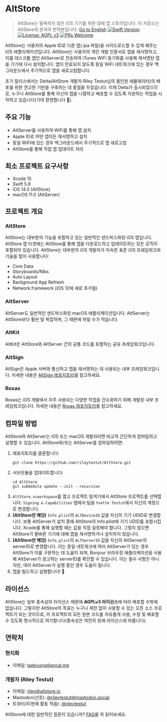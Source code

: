 
# AltStore

> AltStore는 탈옥하지 않은 iOS 기기를 위한 대체 앱 스토어입니다.
> 이 저장소는 AltStore의 한국어 번역본입니다. 
[Go to English](README.en.md)
[![Swift Version](https://img.shields.io/badge/swift-5.0-orange.svg)](https://swift.org/)
[![License: AGPL v3](https://img.shields.io/badge/License-AGPL%20v3-blue.svg)](https://www.gnu.org/licenses/agpl-3.0)
[![PRs Welcome](https://img.shields.io/badge/PRs-welcome-brightgreen.svg?style=flat-square)](http://makeapullrequest.com)

AltStore는 사용자의 Apple ID로 다른 앱(.ipa 파일)을 사이드로드할 수 있게 해주는 iOS 애플리케이션입니다. AltStore는 사용자의 개인 개발 인증서로 앱을 재서명하고, 이를 데스크톱 앱인 AltServer로 전송하여 iTunes WiFi 동기화를 사용해 재서명된 앱을 기기에 다시 설치합니다. 앱이 만료되지 않도록 동일 WiFi 네트워크에 있는 경우 백그라운드에서 주기적으로 앱을 새로고침합니다.

초기 릴리스에서는 Delta(AltStore 개발자 Riley Testut님의 올인원 에뮬레이터)의 배포를 위한 견고한 기반을 구축하는 데 중점을 두었습니다. 이제 Delta가 출시되었으므로, 누구나 AltStore를 통해 자신의 앱을 나열하고 배포할 수 있도록 지원하는 작업을 시작하고 있습니다(기여 환영합니다 🙂).

## 주요 기능
- AltServer를 사용하여 WiFi를 통해 앱 설치
- Apple ID로 어떤 앱이든 재서명하고 설치
- 동일 WiFi에 있는 경우 백그라운드에서 주기적으로 앱 새로고침
- AltStore를 통해 직접 앱 업데이트 처리

## 최소 프로젝트 요구사항
- Xcode 15
- Swift 5.9
- iOS 14.0 (AltStore)
- macOS 11.0 (AltServer)

## 프로젝트 개요

### AltStore
AltStore는 대부분의 기능을 포함하고 있는 일반적인 샌드박스화된 iOS 앱입니다. AltStore 앱 타겟에는 AltStore를 통해 앱을 다운로드하고 업데이트하는 모든 로직이 포함되어 있습니다. AltStore는 대부분의 iOS 개발자가 익숙한 표준 iOS 프레임워크와 기술을 많이 사용합니다:
* Core Data
* Storyboards/Nibs
* Auto Layout
* Background App Refresh
* Network.framework (iOS 12에 새로 추가됨)

### AltServer
AltServer도 일반적인 샌드박스화된 macOS 애플리케이션입니다. AltServer는 AltStore보다 훨씬 덜 복잡하며, 그 때문에 파일 수가 적습니다.

### AltKit
AltKit은 AltStore와 AltServer 간의 공통 코드를 포함하는 공유 프레임워크입니다.

### AltSign
AltSign은 Apple 서버와 통신하고 앱을 재서명하는 데 사용되는 내부 프레임워크입니다. 자세한 내용은 [AltSign 레포지토리](https://github.com/rileytestut/altsign)를 참고하세요.

### Roxas
Roxas는 iOS 개발에서 자주 사용되는 다양한 작업을 간소화하기 위해 개발된 내부 프레임워크입니다. 자세한 내용은 [Roxas 레포지토리](https://github.com/rileytestut/roxas)를 참고하세요.

## 컴파일 방법
AltStore와 AltServer는 iOS 또는 macOS 개발자라면 비교적 간단하게 컴파일하고 실행할 수 있습니다. AltStore와/또는 AltServer를 컴파일하려면:

1. 레포지토리를 클론합니다:
    ``` 
    git clone https://github.com/rileytestut/AltStore.git
    ```
2. 서브모듈을 업데이트합니다: 
    ```
    cd AltStore 
    git submodule update --init --recursive
    ```
3. `AltStore.xcworkspace`를 열고 프로젝트 탐색기에서 AltStore 프로젝트를 선택합니다. `Signing & Capabilities` 탭에서 팀을 `Yvette Testut`에서 자신의 계정으로 변경합니다.
4. **(AltStore만 해당)** `Info.plist`의 `ALTDeviceID` 값을 자신의 기기 UDID로 변경합니다. 보통 AltServer가 설치 중에 AltStore의 Info.plist에 기기 UDID를 포함시킵니다. Xcode를 통해 실행할 때는 값을 직접 설정해야 합니다. 그렇지 않으면 AltStore가 올바른 기기에 대해 앱을 재서명하거나 설치하지 않습니다.
5. **(AltStore만 해당)** `Info.plist`의 `ALTServerID` 값을 자신의 AltServer의 serverID로 변경합니다. 이는 동일 네트워크에 여러 AltServer가 있는 경우 AltStore가 이를 구분하는 데 도움이 되며, Bonjour 브라우징 애플리케이션을 사용해 AltServer가 광고하는 serverID를 확인할 수 있습니다. 이는 필수 사항은 아니지만, 여러 AltServer가 실행 중인 경우 도움이 됩니다.
6. 앱을 빌드하고 실행합니다! 🎉

## 라이선스
AltStore는 일부 종속성의 라이선스 때문에 **AGPLv3 라이선스**에 따라 배포할 수밖에 없습니다. 그렇지만 AltStore의 목표는 누구나 제한 없이 사용할 수 있는 오픈 소스 프로젝트가 되는 것이므로, 이 프로젝트의 모든 원본 코드를 자유롭게 사용, 수정 및 배포할 수 있도록 명시적으로 허가합니다(종속성은 여전히 원래 라이선스에 따릅니다).

## 연락처

### 현지화
* 이메일: taekyung@ancal.me

### 개발자 (Riley Testut)
* 이메일: riley@altstore.io
* Mastodon(선호): [@rileytestut@mastodon.social](https://mastodon.social/@rileytestut)
* 트위터/X(현재 활동 적음): [@rileytestut](https://twitter.com/rileytestut)

AltStore에 대한 일반적인 질문이 있습니까? [FAQ](https://altstore.io/faq/)를 꼭 읽어보세요.
